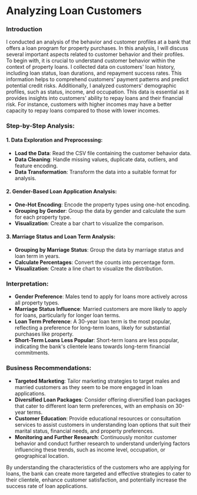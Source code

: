 # Analyzing Loan Customers

### Introduction
I conducted an analysis of the behavior and customer profiles at a bank that offers a loan program for property purchases. In this analysis, I will discuss several important aspects related to customer behavior and their profiles. To begin with, it is crucial to understand customer behavior within the context of property loans. I collected data on customers' loan history, including loan status, loan durations, and repayment success rates. This information helps to comprehend customers' payment patterns and predict potential credit risks. Additionally, I analyzed customers' demographic profiles, such as status, income, and occupation. This data is essential as it provides insights into customers' ability to repay loans and their financial risk. For instance, customers with higher incomes may have a better capacity to repay loans compared to those with lower incomes.

### Step-by-Step Analysis:
#### 1. Data Exploration and Preprocessing:
   - **Load the Data**: Read the CSV file containing the customer behavior data.
   - **Data Cleaning**: Handle missing values, duplicate data, outliers, and feature encoding.
   - **Data Transformation**: Transform the data into a suitable format for analysis.

#### 2. Gender-Based Loan Application Analysis:
   - **One-Hot Encoding**: Encode the property types using one-hot encoding.
   - **Grouping by Gender**: Group the data by gender and calculate the sum for each property type.
   - **Visualization**: Create a bar chart to visualize the comparison.

#### 3. Marriage Status and Loan Term Analysis:
   - **Grouping by Marriage Status**: Group the data by marriage status and loan term in years.
   - **Calculate Percentages**: Convert the counts into percentage form.
   - **Visualization**: Create a line chart to visualize the distribution.

### Interpretation:
- **Gender Preference**: Males tend to apply for loans more actively across all property types.
- **Marriage Status Influence**: Married customers are more likely to apply for loans, particularly for longer loan terms.
- **Loan Term Preference**: A 30-year loan term is the most popular, reflecting a preference for long-term loans, likely for substantial purchases like property.
- **Short-Term Loans Less Popular**: Short-term loans are less popular, indicating the bank's clientele leans towards long-term financial commitments.

### Business Recommendations:
- **Targeted Marketing**: Tailor marketing strategies to target males and married customers as they seem to be more engaged in loan applications.
- **Diversified Loan Packages**: Consider offering diversified loan packages that cater to different loan term preferences, with an emphasis on 30-year terms.
- **Customer Education**: Provide educational resources or consultation services to assist customers in understanding loan options that suit their marital status, financial needs, and property preferences.
- **Monitoring and Further Research**: Continuously monitor customer behavior and conduct further research to understand underlying factors influencing these trends, such as income level, occupation, or geographical location.

By understanding the characteristics of the customers who are applying for loans, the bank can create more targeted and effective strategies to cater to their clientele, enhance customer satisfaction, and potentially increase the success rate of loan applications.
